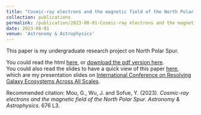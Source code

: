 ```yaml
---
title: "Cosmic-ray electrons and the magnetic field of the North Polar Spur"
collection: publications
permalink: /publication/2023-08-01-Cosmic-ray electrons and the magnetic field of the North Polar Spur
date: 2023-08-01
venue: 'Astronomy & Astrophysics'
---
```

This paper is my undergraduate research project on North Polar Spur.  

You could read the html [here](https://www.aanda.org/articles/aa/full_html/2023/08/aa45401-22/aa45401-22.html), or [download the pdf version here](http://rushingfox.github.io/files/aa45401-22.pdf).  
You could also read the slides to have a quick view of this paper [here](http://rushingfox.github.io/files/aa45401-22-slides.pdf), which are my presentation slides on [International Conference on
Resolving Galaxy Ecosystems Across All Scales](https://www.phy.cuhk.edu.hk/events/conf2023/).

Recommended citation: Mou, G., Wu, J. and Sofue, Y. (2023). <i>Cosmic-ray electrons and the magnetic field of the North Polar Spur</i>. <i>Astronomy & Astrophysics</i>. 676 L3.